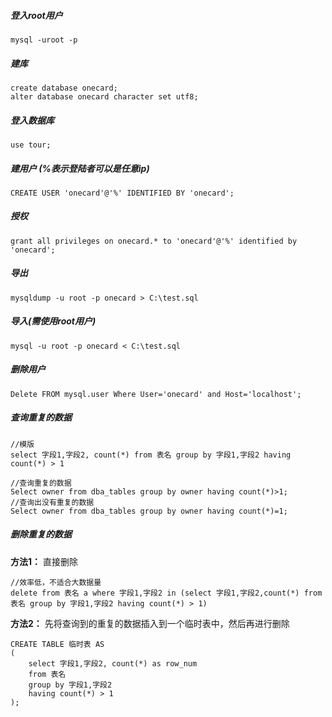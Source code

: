 ##### 登入root用户
    mysql -uroot -p
 
##### 建库
    create database onecard;
    alter database onecard character set utf8;
 
##### 登入数据库
    use tour;
 
##### 建用户 (%表示登陆者可以是任意ip)
    CREATE USER 'onecard'@'%' IDENTIFIED BY 'onecard';
 
##### 授权
    grant all privileges on onecard.* to 'onecard'@'%' identified by 'onecard';
 
##### 导出
    mysqldump -u root -p onecard > C:\test.sql
 
##### 导入(需使用root用户)
    mysql -u root -p onecard < C:\test.sql

##### 删除用户
    Delete FROM mysql.user Where User='onecard' and Host='localhost';
    
    
##### 查询重复的数据

    //模版
    select 字段1,字段2, count(*) from 表名 group by 字段1,字段2 having count(*) > 1
    
    //查询重复的数据
    Select owner from dba_tables group by owner having count(*)>1;
    //查询出没有重复的数据
    Select owner from dba_tables group by owner having count(*)=1;

##### 删除重复的数据
**方法1：**
直接删除
               
    //效率低，不适合大数据量
    delete from 表名 a where 字段1,字段2 in (select 字段1,字段2,count(*) from 表名 group by 字段1,字段2 having count(*) > 1) 

**方法2：**
先将查询到的重复的数据插入到一个临时表中，然后再进行删除

    CREATE TABLE 临时表 AS 
    ( 
        select 字段1,字段2, count(*) as row_num 
        from 表名 
        group by 字段1,字段2 
        having count(*) > 1 
    );








####











    